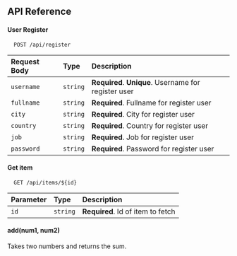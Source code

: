 
## API Reference

#### User Register

```http
  POST /api/register
```

| Request Body | Type     | Description                                          |
| :----------- | :------- | :--------------------------------------------------- |
| `username`   | `string` | **Required**. **Unique**. Username for register user |
| `fullname`   | `string` | **Required**. Fullname for register user             |
| `city`       | `string` | **Required**. City for register user                 |
| `country`    | `string` | **Required**. Country for register user              |
| `job`        | `string` | **Required**. Job for register user                  |
| `password`   | `string` | **Required**. Password for register user             |

#### Get item

```http
  GET /api/items/${id}
```

| Parameter | Type     | Description                       |
| :-------- | :------- | :-------------------------------- |
| `id`      | `string` | **Required**. Id of item to fetch |

#### add(num1, num2)

Takes two numbers and returns the sum.

